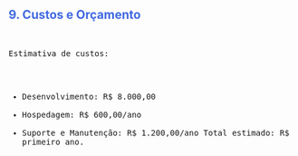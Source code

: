 <h2 style="color: RoyalBlue;">9. Custos e Orçamento</h2>
<pre>

Estimativa de custos:
- Desenvolvimento: R$ 8.000,00
- Hospedagem: R$ 600,00/ano
- Suporte e Manutenção: R$ 1.200,00/ano
Total estimado: R$ 9.800,00 no primeiro ano.


</pre>